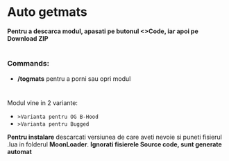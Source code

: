 # Auto getmats
**Pentru a descarca modul, apasati pe butonul <>Code, iar apoi pe Download ZIP**
#

### Commands: 

- **/togmats** pentru a porni sau opri modul

#

Modul vine in 2 variante: 
- `>Varianta pentru OG B-Hood`
- `>Varianta pentru Bugged`

**Pentru instalare** descarcati versiunea de care aveti nevoie si puneti fisierul .lua in folderul **MoonLoader**. 
**Ignorati fisierele Source code, sunt generate automat**

